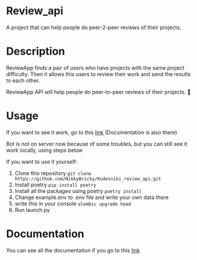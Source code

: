 # Review_api
A project that can help people do peer-2-peer reviews of their projects.
# Description
ReviewApp finds a pair of users who have projects with the same project difficulty. Then it allows this users to review their work and send the results to each other.

ReviewApp API will help people do peer-to-peer reviews of their projects. 🚀
# Usage
If you want to see it work, go to this [link](http://158.160.138.75/docs) (Documentation is also there)

Bot is not on server now because of some troubles, but you can still see it work locally, using steps below

If you want to use it yourself:
1. Clone this repository ```git clone https://github.com/NikkyBricky/Kudesniki_review_api.git```
2. Install poetry ```pip install poetry```
3. Install all the packages using poetry ```poetry install```
4. Change example.env to .env file and write your own data there
5. write this in your console ```alembic upgrade head```
6. Run launch.py 

# Documentation 
You can see all the documentation if you go to this [link](http://158.160.138.75/docs)
